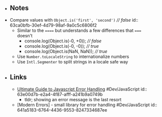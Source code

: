 - ## Notes
- Compare values with `Object.is('first', 'second')` *// false*
  id:: 63ca0bfb-30ef-4d79-98af-9a0c5c6806f2
	- Similar to the `====` but understands a few differences that `===` doesn't
		- console.log(Object.is(-0, +0)); *// false*
		- console.log(Object.is(-0, -0)); *// true*
		- console.log(Object.is(NaN, NaN)); *// true*
	- Use `Number.toLocaleString` to internationalize numbers
	- Use `Intl.Segmenter` to split strings in a locale safe way
- ## Links
	- [Ultimate Guide to Javascript Error Handling](https://www.sitepoint.com/javascript-error-handling/) #Dev/JavaScript
	  id:: 63e00d7b-e2a4-4f87-afff-a241b9a0749b
		- tldr; showing an error message is the last resort
	- [Modern Errors] - small library for error handling #Dev/JavaScript
	  id:: 641a5183-6764-4436-9553-8247334687ee